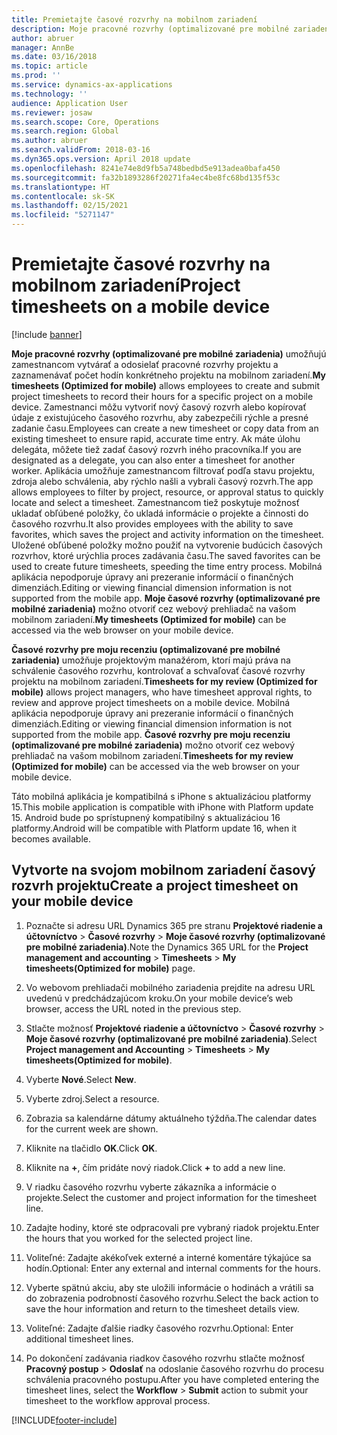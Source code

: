 ```yaml
---
title: Premietajte časové rozvrhy na mobilnom zariadení
description: Moje pracovné rozvrhy (optimalizované pre mobilné zariadenia) umožňujú zamestnancom vytvárať a odosielať pracovné rozvrhy projektu a zaznamenávať počet hodín konkrétneho projektu na mobilnom zariadení.
author: abruer
manager: AnnBe
ms.date: 03/16/2018
ms.topic: article
ms.prod: ''
ms.service: dynamics-ax-applications
ms.technology: ''
audience: Application User
ms.reviewer: josaw
ms.search.scope: Core, Operations
ms.search.region: Global
ms.author: abruer
ms.search.validFrom: 2018-03-16
ms.dyn365.ops.version: April 2018 update
ms.openlocfilehash: 8241e74e8d9fb5a748bedbd5e913adea0bafa450
ms.sourcegitcommit: fa32b1893286f20271fa4ec4be8fc68bd135f53c
ms.translationtype: HT
ms.contentlocale: sk-SK
ms.lasthandoff: 02/15/2021
ms.locfileid: "5271147"
---
```

# <a name="project-timesheets-on-a-mobile-device"></a><span data-ttu-id="a451f-103">Premietajte časové rozvrhy na mobilnom zariadení</span><span class="sxs-lookup"><span data-stu-id="a451f-103">Project timesheets on a mobile device</span></span>

[!include [banner](../includes/banner.md)]

<span data-ttu-id="a451f-104">**Moje pracovné rozvrhy (optimalizované pre mobilné zariadenia)** umožňujú zamestnancom vytvárať a odosielať pracovné rozvrhy projektu a zaznamenávať počet hodín konkrétneho projektu na mobilnom zariadení.</span><span class="sxs-lookup"><span data-stu-id="a451f-104">**My timesheets (Optimized for mobile)** allows employees to create and submit project timesheets to record their hours for a specific project on a mobile device.</span></span> <span data-ttu-id="a451f-105">Zamestnanci môžu vytvoriť nový časový rozvrh alebo kopírovať údaje z existujúceho časového rozvrhu, aby zabezpečili rýchle a presné zadanie času.</span><span class="sxs-lookup"><span data-stu-id="a451f-105">Employees can create a new timesheet or copy data from an existing timesheet to ensure rapid, accurate time entry.</span></span> <span data-ttu-id="a451f-106">Ak máte úlohu delegáta, môžete tiež zadať časový rozvrh iného pracovníka.</span><span class="sxs-lookup"><span data-stu-id="a451f-106">If you are designated as a delegate, you can also enter a timesheet for another worker.</span></span> <span data-ttu-id="a451f-107">Aplikácia umožňuje zamestnancom filtrovať podľa stavu projektu, zdroja alebo schválenia, aby rýchlo našli a vybrali časový rozvrh.</span><span class="sxs-lookup"><span data-stu-id="a451f-107">The app allows employees to filter by project, resource, or approval status to quickly locate and select a timesheet.</span></span> <span data-ttu-id="a451f-108">Zamestnancom tiež poskytuje možnosť ukladať obľúbené položky, čo ukladá informácie o projekte a činnosti do časového rozvrhu.</span><span class="sxs-lookup"><span data-stu-id="a451f-108">It also provides employees with the ability to save favorites, which saves the project and activity information on the timesheet.</span></span> <span data-ttu-id="a451f-109">Uložené obľúbené položky možno použiť na vytvorenie budúcich časových rozvrhov, ktoré urýchlia proces zadávania času.</span><span class="sxs-lookup"><span data-stu-id="a451f-109">The saved favorites can be used to create future timesheets, speeding the time entry process.</span></span> <span data-ttu-id="a451f-110">Mobilná aplikácia nepodporuje úpravy ani prezeranie informácií o finančných dimenziách.</span><span class="sxs-lookup"><span data-stu-id="a451f-110">Editing or viewing financial dimension information is not supported from the mobile app.</span></span> <span data-ttu-id="a451f-111">**Moje časové rozvrhy (optimalizované pre mobilné zariadenia)** možno otvoriť cez webový prehliadač na vašom mobilnom zariadení.</span><span class="sxs-lookup"><span data-stu-id="a451f-111">**My timesheets (Optimized for mobile)** can be accessed via the web browser on your mobile device.</span></span>

<span data-ttu-id="a451f-112">**Časové rozvrhy pre moju recenziu (optimalizované pre mobilné zariadenia)** umožňuje projektovým manažérom, ktorí majú práva na schválenie časového rozvrhu, kontrolovať a schvaľovať časové rozvrhy projektu na mobilnom zariadení.</span><span class="sxs-lookup"><span data-stu-id="a451f-112">**Timesheets for my review (Optimized for mobile)** allows project managers, who have timesheet approval rights, to review and approve project timesheets on a mobile device.</span></span> <span data-ttu-id="a451f-113">Mobilná aplikácia nepodporuje úpravy ani prezeranie informácií o finančných dimenziách.</span><span class="sxs-lookup"><span data-stu-id="a451f-113">Editing or viewing financial dimension information is not supported from the mobile app.</span></span> <span data-ttu-id="a451f-114">**Časové rozvrhy pre moju recenziu (optimalizované pre mobilné zariadenia)** možno otvoriť cez webový prehliadač na vašom mobilnom zariadení.</span><span class="sxs-lookup"><span data-stu-id="a451f-114">**Timesheets for my review (Optimized for mobile)** can be accessed via the web browser on your mobile device.</span></span>

<span data-ttu-id="a451f-115">Táto mobilná aplikácia je kompatibilná s iPhone s aktualizáciou platformy 15.</span><span class="sxs-lookup"><span data-stu-id="a451f-115">This mobile application is compatible with iPhone with Platform update 15.</span></span>
<span data-ttu-id="a451f-116">Android bude po sprístupnený kompatibilný s aktualizáciou 16 platformy.</span><span class="sxs-lookup"><span data-stu-id="a451f-116">Android will be compatible with Platform update 16, when it becomes available.</span></span>

## <a name="create-a-project-timesheet-on-your-mobile-device"></a><span data-ttu-id="a451f-117">Vytvorte na svojom mobilnom zariadení časový rozvrh projektu</span><span class="sxs-lookup"><span data-stu-id="a451f-117">Create a project timesheet on your mobile device</span></span>

1.  <span data-ttu-id="a451f-118">Poznačte si adresu URL Dynamics 365 pre stranu **Projektové riadenie a účtovníctvo** \> **Časové rozvrhy** \> **Moje časové rozvrhy (optimalizované pre mobilné zariadenia)**.</span><span class="sxs-lookup"><span data-stu-id="a451f-118">Note the Dynamics 365 URL for the **Project management and accounting** \> **Timesheets** \> **My timesheets(Optimized for mobile)** page.</span></span>

2.  <span data-ttu-id="a451f-119">Vo webovom prehliadači mobilného zariadenia prejdite na adresu URL uvedenú v predchádzajúcom kroku.</span><span class="sxs-lookup"><span data-stu-id="a451f-119">On your mobile device’s web browser, access the URL noted in the previous step.</span></span>
 
3.  <span data-ttu-id="a451f-120">Stlačte možnosť **Projektové riadenie a účtovníctvo** \> **Časové rozvrhy** \> **Moje časové rozvrhy (optimalizované pre mobilné zariadenia)**.</span><span class="sxs-lookup"><span data-stu-id="a451f-120">Select **Project management and Accounting** \> **Timesheets** \> **My timesheets(Optimized for mobile)**.</span></span>

4.  <span data-ttu-id="a451f-121">Vyberte **Nové**.</span><span class="sxs-lookup"><span data-stu-id="a451f-121">Select **New**.</span></span>

5.  <span data-ttu-id="a451f-122">Vyberte zdroj.</span><span class="sxs-lookup"><span data-stu-id="a451f-122">Select a resource.</span></span>

6.  <span data-ttu-id="a451f-123">Zobrazia sa kalendárne dátumy aktuálneho týždňa.</span><span class="sxs-lookup"><span data-stu-id="a451f-123">The calendar dates for the current week are shown.</span></span>

7.  <span data-ttu-id="a451f-124">Kliknite na tlačidlo **OK**.</span><span class="sxs-lookup"><span data-stu-id="a451f-124">Click **OK**.</span></span>

8.  <span data-ttu-id="a451f-125">Kliknite na **+**, čím pridáte nový riadok.</span><span class="sxs-lookup"><span data-stu-id="a451f-125">Click **+** to add a new line.</span></span>

9.  <span data-ttu-id="a451f-126">V riadku časového rozvrhu vyberte zákazníka a informácie o projekte.</span><span class="sxs-lookup"><span data-stu-id="a451f-126">Select the customer and project information for the timesheet line.</span></span>

10. <span data-ttu-id="a451f-127">Zadajte hodiny, ktoré ste odpracovali pre vybraný riadok projektu.</span><span class="sxs-lookup"><span data-stu-id="a451f-127">Enter the hours that you worked for the selected project line.</span></span>

11. <span data-ttu-id="a451f-128">Voliteľné: Zadajte akékoľvek externé a interné komentáre týkajúce sa hodín.</span><span class="sxs-lookup"><span data-stu-id="a451f-128">Optional: Enter any external and internal comments for the hours.</span></span>

12. <span data-ttu-id="a451f-129">Vyberte spätnú akciu, aby ste uložili informácie o hodinách a vrátili sa do zobrazenia podrobností časového rozvrhu.</span><span class="sxs-lookup"><span data-stu-id="a451f-129">Select the back action to save the hour information and return to the timesheet details view.</span></span>

13. <span data-ttu-id="a451f-130">Voliteľné: Zadajte ďalšie riadky časového rozvrhu.</span><span class="sxs-lookup"><span data-stu-id="a451f-130">Optional: Enter additional timesheet lines.</span></span>

14. <span data-ttu-id="a451f-131">Po dokončení zadávania riadkov časového rozvrhu stlačte možnosť **Pracovný postup** \> **Odoslať** na odoslanie časového rozvrhu do procesu schválenia pracovného postupu.</span><span class="sxs-lookup"><span data-stu-id="a451f-131">After you have completed entering the timesheet lines, select the **Workflow** \> **Submit** action to submit your timesheet to the workflow approval process.</span></span>


[!INCLUDE[footer-include](../includes/footer-banner.md)]